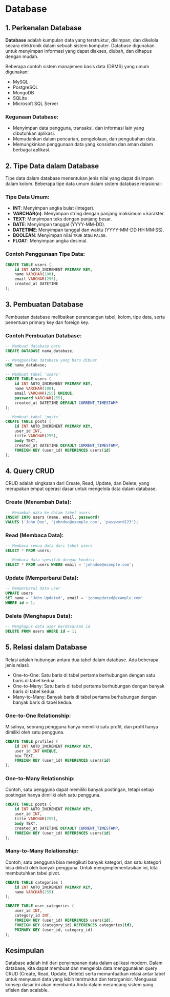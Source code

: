 # Database

## 1. Perkenalan Database

**Database** adalah kumpulan data yang terstruktur, disimpan, dan dikelola secara elektronik dalam sebuah sistem komputer. Database digunakan untuk menyimpan informasi yang dapat diakses, diubah, dan dihapus dengan mudah. 

Beberapa contoh sistem manajemen basis data (DBMS) yang umum digunakan:
- MySQL
- PostgreSQL
- MongoDB
- SQLite
- Microsoft SQL Server

### Kegunaan Database:
- Menyimpan data pengguna, transaksi, dan informasi lain yang dibutuhkan aplikasi.
- Memudahkan dalam pencarian, pengelolaan, dan pengubahan data.
- Memungkinkan penggunaan data yang konsisten dan aman dalam berbagai aplikasi.

## 2. Tipe Data dalam Database

Tipe data dalam database menentukan jenis nilai yang dapat disimpan dalam kolom. Beberapa tipe data umum dalam sistem database relasional:

### Tipe Data Umum:
- **INT**: Menyimpan angka bulat (integer).
- **VARCHAR(n)**: Menyimpan string dengan panjang maksimum `n` karakter.
- **TEXT**: Menyimpan teks dengan panjang besar.
- **DATE**: Menyimpan tanggal (YYYY-MM-DD).
- **DATETIME**: Menyimpan tanggal dan waktu (YYYY-MM-DD HH:MM:SS).
- **BOOLEAN**: Menyimpan nilai `TRUE` atau `FALSE`.
- **FLOAT**: Menyimpan angka desimal.

### Contoh Penggunaan Tipe Data:
```sql
CREATE TABLE users (
    id INT AUTO_INCREMENT PRIMARY KEY,
    name VARCHAR(100),
    email VARCHAR(255),
    created_at DATETIME
);
```

## 3. Pembuatan Database

Pembuatan database melibatkan perancangan tabel, kolom, tipe data, serta penentuan primary key dan foreign key.

### Contoh Pembuatan Database:
```sql
-- Membuat database baru
CREATE DATABASE nama_database;

-- Menggunakan database yang baru dibuat
USE nama_database;

-- Membuat tabel 'users'
CREATE TABLE users (
    id INT AUTO_INCREMENT PRIMARY KEY,
    name VARCHAR(100),
    email VARCHAR(255) UNIQUE,
    password VARCHAR(255),
    created_at DATETIME DEFAULT CURRENT_TIMESTAMP
);

-- Membuat tabel 'posts'
CREATE TABLE posts (
    id INT AUTO_INCREMENT PRIMARY KEY,
    user_id INT,
    title VARCHAR(255),
    body TEXT,
    created_at DATETIME DEFAULT CURRENT_TIMESTAMP,
    FOREIGN KEY (user_id) REFERENCES users(id)
);
```

## 4. Query CRUD

CRUD adalah singkatan dari Create, Read, Update, dan Delete, yang merupakan empat operasi dasar untuk mengelola data dalam database.

### Create (Menambah Data):
```sql
-- Menambah data ke dalam tabel users
INSERT INTO users (name, email, password)
VALUES ('John Doe', 'johndoe@example.com', 'password123');
```

### Read (Membaca Data):
```sql
-- Membaca semua data dari tabel users
SELECT * FROM users;

-- Membaca data spesifik dengan kondisi
SELECT * FROM users WHERE email = 'johndoe@example.com';
```

### Update (Memperbarui Data):
```sql
-- Memperbarui data user
UPDATE users
SET name = 'John Updated', email = 'johnupdated@example.com'
WHERE id = 1;
```

### Delete (Menghapus Data):
```sql
-- Menghapus data user berdasarkan id
DELETE FROM users WHERE id = 1;
```

## 5. Relasi dalam Database

Relasi adalah hubungan antara dua tabel dalam database. Ada beberapa jenis relasi:

- One-to-One: Satu baris di tabel pertama berhubungan dengan satu baris di tabel kedua.
- One-to-Many: Satu baris di tabel pertama berhubungan dengan banyak baris di tabel kedua.
- Many-to-Many: Banyak baris di tabel pertama berhubungan dengan banyak baris di tabel kedua.

### One-to-One Relationship:

Misalnya, seorang pengguna hanya memiliki satu profil, dan profil hanya dimiliki oleh satu pengguna.

```sql
CREATE TABLE profiles (
    id INT AUTO_INCREMENT PRIMARY KEY,
    user_id INT UNIQUE,
    bio TEXT,
    FOREIGN KEY (user_id) REFERENCES users(id)
);
```

### One-to-Many Relationship:

Contoh, satu pengguna dapat memiliki banyak postingan, tetapi setiap postingan hanya dimiliki oleh satu pengguna.

```sql
CREATE TABLE posts (
    id INT AUTO_INCREMENT PRIMARY KEY,
    user_id INT,
    title VARCHAR(255),
    body TEXT,
    created_at DATETIME DEFAULT CURRENT_TIMESTAMP,
    FOREIGN KEY (user_id) REFERENCES users(id)
);
```

### Many-to-Many Relationship:

Contoh, satu pengguna bisa mengikuti banyak kategori, dan satu kategori bisa diikuti oleh banyak pengguna. Untuk mengimplementasikan ini, kita membutuhkan tabel pivot.

```sql
CREATE TABLE categories (
    id INT AUTO_INCREMENT PRIMARY KEY,
    name VARCHAR(255)
);

CREATE TABLE user_categories (
    user_id INT,
    category_id INT,
    FOREIGN KEY (user_id) REFERENCES users(id),
    FOREIGN KEY (category_id) REFERENCES categories(id),
    PRIMARY KEY (user_id, category_id)
);
```

## Kesimpulan

Database adalah inti dari penyimpanan data dalam aplikasi modern. Dalam database, kita dapat membuat dan mengelola data menggunakan query CRUD (Create, Read, Update, Delete) serta memanfaatkan relasi antar tabel untuk menyusun data yang lebih terstruktur dan terorganisir. Menguasai konsep dasar ini akan membantu Anda dalam merancang sistem yang efisien dan scalable.